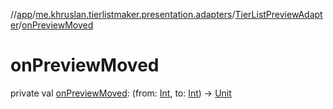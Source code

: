 //[app](../../../index.md)/[me.khruslan.tierlistmaker.presentation.adapters](../index.md)/[TierListPreviewAdapter](index.md)/[onPreviewMoved](on-preview-moved.md)

# onPreviewMoved

private val [onPreviewMoved](on-preview-moved.md): (from: [Int](https://kotlinlang.org/api/latest/jvm/stdlib/kotlin/-int/index.html), to: [Int](https://kotlinlang.org/api/latest/jvm/stdlib/kotlin/-int/index.html)) -&gt; [Unit](https://kotlinlang.org/api/latest/jvm/stdlib/kotlin/-unit/index.html)
